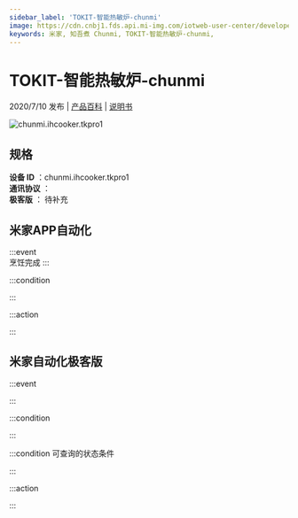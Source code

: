 ```yaml
---
sidebar_label: 'TOKIT-智能热敏炉-chunmi'
image: https://cdn.cnbj1.fds.api.mi-img.com/iotweb-user-center/developer_16790475766061N6Q5is3.png?GalaxyAccessKeyId=AKVGLQWBOVIRQ3XLEW&Expires=9223372036854775807&Signature=LY8aC8ZjoO5t16gihcG55zNPqgo=
keywords: 米家, 知吾煮 Chunmi, TOKIT-智能热敏炉-chunmi, 
---
```

# TOKIT-智能热敏炉-chunmi

2020/7/10 发布 | [产品百科](https://home.mi.com/webapp/content/baike/product/index.html?model=chunmi.ihcooker.tkpro1/) | [说明书](https://home.mi.com/views/introduction.html?model=chunmi.ihcooker.tkpro1&region=cn)

![chunmi.ihcooker.tkpro1](https://cdn.cnbj1.fds.api.mi-img.com/iotweb-user-center/developer_16790475766061N6Q5is3.png?GalaxyAccessKeyId=AKVGLQWBOVIRQ3XLEW&Expires=9223372036854775807&Signature=LY8aC8ZjoO5t16gihcG55zNPqgo=)

## 规格  
> 
**设备 ID** ：chunmi.ihcooker.tkpro1  
**通讯协议** ：  
**极客版**  ： 待补充 


## 米家APP自动化  

:::event  
烹饪完成
:::

:::condition  

:::

:::action   

:::

## 米家自动化极客版  

:::event  

:::

:::condition  

:::

:::condition 可查询的状态条件  

:::

:::action  

:::

        
